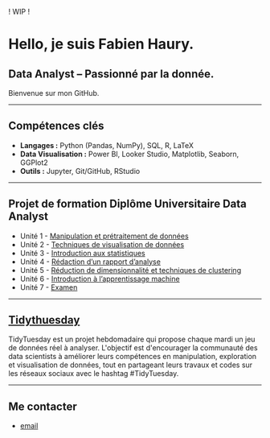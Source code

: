 ! WIP !

# Hello, je suis Fabien Haury.
## Data Analyst – Passionné par la donnée.

Bienvenue sur mon GitHub. 

---

##  Compétences clés

- **Langages :** Python (Pandas, NumPy), SQL, R, LaTeX
- **Data Visualisation :** Power BI, Looker Studio, Matplotlib, Seaborn, GGPlot2  
- **Outils :** Jupyter, Git/GitHub, RStudio 

---

## Projet de formation Diplôme Universitaire Data Analyst

- Unité 1 - [Manipulation et prétraitement de données](https://github.com/FabienHaury/DU-Unit-1-Manipulation-et-pr-traitement-de-donnes/tree/main)
- Unité 2 - [Techniques de visualisation de données](https://github.com/FabienHaury/DU-Unit2-Techniques-de-visualisation-de-donnees)
- Unité 3 - [Introduction aux statistiques](https://github.com/FabienHaury/DU-Unit3-Introduction-aux-statistiques)
- Unité 4 - [Rédaction d’un rapport d’analyse](https://github.com/FabienHaury/DU-Unit4-Redaction-d-un-rapport-d-analyse)
- Unité 5 - [Réduction de dimensionnalité et techniques de clustering](https://github.com/FabienHaury/DU-Unit5-Reduction-de-dimensionnalite-et-techniques-de-clustering)
- Unité 6 - [Introduction à l’apprentissage machine](https://github.com/FabienHaury/DU-Unit6-Introduction-a-l-apprentissage-machine)
- Unité 7 - [Examen](https://github.com/FabienHaury/DU-Examen)

---

## [Tidythuesday](https://github.com/rfordatascience/tidytuesday)
TidyTuesday est un projet hebdomadaire qui propose chaque mardi un jeu de données réel à analyser. L'objectif est d'encourager la communauté des data scientists à améliorer leurs compétences en manipulation, exploration et visualisation de données, tout en partageant leurs travaux et codes sur les réseaux sociaux avec le hashtag #TidyTuesday.

---

## Me contacter
- [email](mailto:67912775+FabienHaury@users.noreply.github.com)


<!---
FabienHaury/FabienHaury is a ✨ special ✨ repository because its `README.md` (this file) appears on your GitHub profile.
You can click the Preview link to take a look at your changes.
--->
